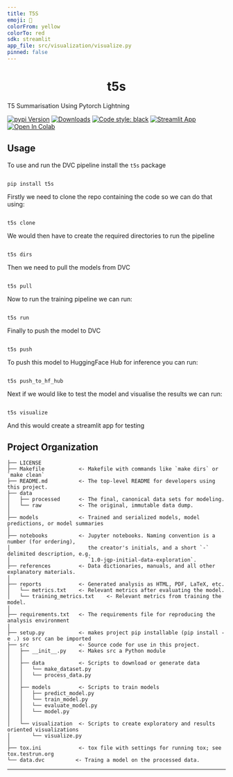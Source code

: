 ```yaml
---
title: T5S
emoji: 💯
colorFrom: yellow
colorTo: red
sdk: streamlit
app_file: src/visualization/visualize.py
pinned: false
---
```


<h1 align="center">t5s</h1>

T5 Summarisation Using Pytorch Lightning

[![pypi Version](https://img.shields.io/pypi/v/t5s.svg?logo=pypi&logoColor=white)](https://pypi.org/project/t5s/)
[![Downloads](https://static.pepy.tech/personalized-badge/t5s?period=total&units=none&left_color=grey&right_color=orange&left_text=Pip%20Downloads)](https://pepy.tech/project/t5s)
[![Code style: black](https://img.shields.io/badge/code%20style-black-000000.svg)](https://github.com/psf/black)
[![Streamlit App](https://static.streamlit.io/badges/streamlit_badge_black_white.svg)](https://huggingface.co/spaces/gagan3012/summarization)
[![Open In Colab](https://colab.research.google.com/assets/colab-badge.svg)](https://colab.research.google.com/github/gagan3012/summarization/blob/master/notebooks/t5s.ipynb)

## Usage

To use and run the DVC pipeline install the `t5s` package

```

pip install t5s

```

Firstly we need to clone the repo containing the code so we can do that using:

```shell script

t5s clone 

```

We would then have to create the required directories to run the pipeline

```shell script

t5s dirs

``` 

Then we need to pull the models from DVC

```shell script

t5s pull

```

Now to run the training pipeline we can run:

```shell script

t5s run

```

Finally to push the model to DVC

```shell script

t5s push

```

To push this model to HuggingFace Hub for inference you can run:

```shell script

t5s push_to_hf_hub

```

Next if we would like to test the model and visualise the results we can run:
```shell script

t5s visualize

```
And this would create a streamlit app for testing

 
Project Organization
------------

    ├── LICENSE
    ├── Makefile           <- Makefile with commands like `make dirs` or `make clean`
    ├── README.md          <- The top-level README for developers using this project.
    ├── data
    │   ├── processed      <- The final, canonical data sets for modeling.
    │   └── raw            <- The original, immutable data dump.
    │
    ├── models             <- Trained and serialized models, model predictions, or model summaries
    │
    ├── notebooks          <- Jupyter notebooks. Naming convention is a number (for ordering),
    │                         the creator's initials, and a short `-` delimited description, e.g.
    │                         `1.0-jqp-initial-data-exploration`.
    ├── references         <- Data dictionaries, manuals, and all other explanatory materials.
    │
    ├── reports            <- Generated analysis as HTML, PDF, LaTeX, etc.
    │   └── metrics.txt    <- Relevant metrics after evaluating the model.
    │   └── training_metrics.txt    <- Relevant metrics from training the model.
    │
    ├── requirements.txt   <- The requirements file for reproducing the analysis environment
    │
    ├── setup.py           <- makes project pip installable (pip install -e .) so src can be imported
    ├── src                <- Source code for use in this project.
    │   ├── __init__.py    <- Makes src a Python module
    │   │
    │   ├── data           <- Scripts to download or generate data
    │   │   └── make_dataset.py
    │   │   └── process_data.py
    │   │
    │   ├── models         <- Scripts to train models 
    │   │   ├── predict_model.py
    │   │   └── train_model.py
    │   │   └── evaluate_model.py
    │   │   └── model.py
    │   │
    │   └── visualization  <- Scripts to create exploratory and results oriented visualizations
    │       └── visualize.py
    │
    ├── tox.ini            <- tox file with settings for running tox; see tox.testrun.org
    └── data.dvc          <- Traing a model on the processed data.


--------
